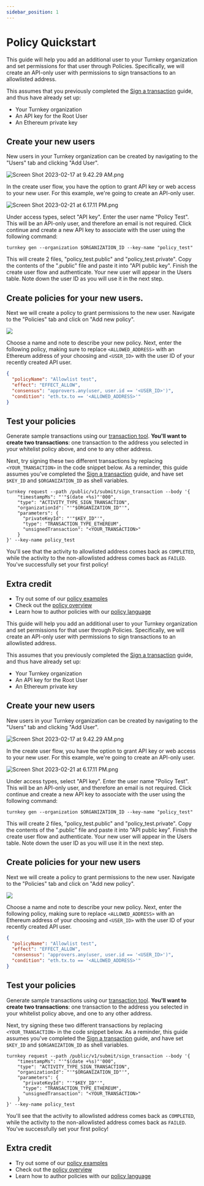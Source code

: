 ```yaml
---
sidebar_position: 1
---
```

# Policy Quickstart

This guide will help you add an additional user to your Turnkey organization and set permissions for that user through Policies. Specifically, we will create an API-only user with permissions to sign transactions to an allowlisted address.

This assumes that you previously completed the [Sign a transaction](doc:quickstart) guide, and thus have already set up: 

- Your Turnkey organization
- An API key for the Root User
- An Ethereum private key

## Create your new users

New users in your Turnkey organization can be created by navigating to the "Users" tab and clicking "Add User".   

![](https://files.readme.io/df58484-Screen_Shot_2023-02-17_at_9.42.29_AM.png "Screen Shot 2023-02-17 at 9.42.29 AM.png")

In the create user flow, you have the option to grant API key or web access to your new user. For this example, we're going to create an API-only user. 

![](https://files.readme.io/71a66d5-Screen_Shot_2023-02-21_at_6.17.11_PM.png "Screen Shot 2023-02-21 at 6.17.11 PM.png")

Under access types, select "API key". Enter the user name "Policy Test". This will be an API-only user, and therefore an email is not required.  Click continue and create a new API key to associate with the user using the following command:

```shell
turnkey gen --organization $ORGANIZATION_ID --key-name "policy_test"
```

This will create 2 files, "policy_test.public" and "policy_test.private". Copy the contents of the ".public" file and paste it into "API public key". Finish the create user flow and authenticate. Your new user will appear in the Users table. Note down the user ID as you will use it in the next step.

## Create policies for your new users.

Next we will create a policy to grant permissions to the new user. Navigate to the "Policies" tab and click on "Add new policy".

![](https://files.readme.io/e5cba15-small-Screen_Shot_2023-05-10_at_1.29.00_PM.png)

Choose a name and note to describe your new policy. Next, enter the following policy, making sure to replace `<ALLOWED_ADDRESS>` with an Ethereum address of your choosing and `<USER_ID>` with the user ID of your recently created API user. 

```json JSON
{
  "policyName": "Allowlist test",
  "effect": "EFFECT_ALLOW",
  "consensus": "approvers.any(user, user.id == '<USER_ID>')",
  "condition": "eth.tx.to == '<ALLOWED_ADDRESS>'"
}
```

## Test your policies

Generate sample transactions using our [transaction tool](https://tx-generator.vercel.app/). **You'll want to create two transactions**: one transaction to the address you selected in your whitelist policy above, and one to any other address. 

Next, try signing these two different transactions by replacing `<YOUR_TRANSACTION>` in the code snippet below. As a reminder, this guide assumes you've completed the [Sign a transaction](doc:quickstart) guide, and have set `$KEY_ID` and `$ORGANIZATION_ID` as shell variables.

```shell
turnkey request --path /public/v1/submit/sign_transaction --body '{
    "timestampMs": "'"$(date +%s)"'000",
    "type": "ACTIVITY_TYPE_SIGN_TRANSACTION",
    "organizationId": "'"$ORGANIZATION_ID"'",
    "parameters": {
      "privateKeyId": "'"$KEY_ID"'",
      "type": "TRANSACTION_TYPE_ETHEREUM",
      "unsignedTransaction": "<YOUR_TRANSACTION>"
    }
}' --key-name policy_test
```

You'll see that the activity to allowlisted address comes back as `COMPLETED`, while the activity to the non-allowlisted address comes back as `FAILED`. You've successfully set your first policy!

## Extra credit

- Try out some of our [policy examples](policy-examples)
- Check out the [policy overview](policy-overview)
- Learn how to author policies with our [policy language](policy-language)

This guide will help you add an additional user to your Turnkey organization and set permissions for that user through Policies. Specifically, we will create an API-only user with permissions to sign transactions to an allowlisted address.

This assumes that you previously completed the [Sign a transaction](doc:quickstart) guide, and thus have already set up:

- Your Turnkey organization
- An API key for the Root User
- An Ethereum private key

## Create your new users

New users in your Turnkey organization can be created by navigating to the "Users" tab and clicking "Add User".

![](https://files.readme.io/df58484-Screen_Shot_2023-02-17_at_9.42.29_AM.png "Screen Shot 2023-02-17 at 9.42.29 AM.png")

In the create user flow, you have the option to grant API key or web access to your new user. For this example, we're going to create an API-only user.

![](https://files.readme.io/71a66d5-Screen_Shot_2023-02-21_at_6.17.11_PM.png "Screen Shot 2023-02-21 at 6.17.11 PM.png")

Under access types, select "API key". Enter the user name "Policy Test". This will be an API-only user, and therefore an email is not required.  Click continue and create a new API key to associate with the user using the following command:

```shell
turnkey gen --organization $ORGANIZATION_ID --key-name "policy_test"
```

This will create 2 files, "policy_test.public" and "policy_test.private". Copy the contents of the ".public" file and paste it into "API public key". Finish the create user flow and authenticate. Your new user will appear in the Users table. Note down the user ID as you will use it in the next step.

## Create policies for your new users

Next we will create a policy to grant permissions to the new user. Navigate to the "Policies" tab and click on "Add new policy".

![](https://files.readme.io/e5cba15-small-Screen_Shot_2023-05-10_at_1.29.00_PM.png)

Choose a name and note to describe your new policy. Next, enter the following policy, making sure to replace `<ALLOWED_ADDRESS>` with an Ethereum address of your choosing and `<USER_ID>` with the user ID of your recently created API user.

```json JSON
{
  "policyName": "Allowlist test",
  "effect": "EFFECT_ALLOW",
  "consensus": "approvers.any(user, user.id == '<USER_ID>')",
  "condition": "eth.tx.to == '<ALLOWED_ADDRESS>'"
}
```

## Test your policies

Generate sample transactions using our [transaction tool](https://tx-generator.vercel.app/). **You'll want to create two transactions**: one transaction to the address you selected in your whitelist policy above, and one to any other address.

Next, try signing these two different transactions by replacing `<YOUR_TRANSACTION>` in the code snippet below. As a reminder, this guide assumes you've completed the [Sign a transaction](doc:quickstart) guide, and have set `$KEY_ID` and `$ORGANIZATION_ID` as shell variables.

```shell
turnkey request --path /public/v1/submit/sign_transaction --body '{
    "timestampMs": "'"$(date +%s)"'000",
    "type": "ACTIVITY_TYPE_SIGN_TRANSACTION",
    "organizationId": "'"$ORGANIZATION_ID"'",
    "parameters": {
      "privateKeyId": "'"$KEY_ID"'",
      "type": "TRANSACTION_TYPE_ETHEREUM",
      "unsignedTransaction": "<YOUR_TRANSACTION>"
    }
}' --key-name policy_test
```

You'll see that the activity to allowlisted address comes back as `COMPLETED`, while the activity to the non-allowlisted address comes back as `FAILED`. You've successfully set your first policy!

## Extra credit

- Try out some of our [policy examples](policy-examples)
- Check out the [policy overview](policy-overview)
- Learn how to author policies with our [policy language](policy-language)
